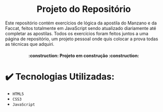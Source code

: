 <h1 align="center"> Projeto do Repositório </h1>

Este repositório contém exercícios de lógica da apostila do Manzano e da Faccat, feitos totalmente em JavaScript sendo atualizado diariamente até completar as apostilas. Todos os exercícios foram feitos juntos a uma página de repositório, um projeto pessoal onde quis colocar a prova todas as técnicas que adquiri.

<h4 align="center"> 
    :construction:  Projeto em construção  :construction:
</h4>

# ✔️ Tecnologias Utilizadas:

- `HTML5`
- `CSS3`
- `JavaScript`

